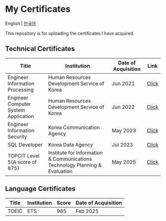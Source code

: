 # My Certificates

English | [한국어](README-ko.md)

This repository is for uploading the certificates I have acquired.

## Technical Certificates

| Title                                | Institution                                                                 | Date of Acquisition | Link                                         |
| ------------------------------------ | --------------------------------------------------------------------------- | ------------------- | -------------------------------------------- |
| Engineer Information Processing      | Human Resources Development Service of Korea                                | Jun 2021            | [Click](<certificates/정보처리기사(en).png>) |
| Engineer Computer System Application | Human Resources Development Service of Korea                                | Jun 2022            | [Click](<certificates/정보처리기사(en).png>) |
| Engineer Information Security        | Korea Communication Agency                                                  | May 2023            | [Click](<certificates/정보보안기사(en).png>) |
| SQL Developer                        | Korea Data Agency                                                           | Jul 2023            | [Click](<certificates/SQLD(en).png>)         |
| TOPCIT Level 5(A score of 875)       | Institute for Information & Communications Technology Planning & Evaluation | May 2025            | [Click](<certificates/TOPCIT(en).png>)       |

## Language Certificates

| Title | Institution | Score | Date of Acquisition |
| ----- | ----------- | ----- | ------------------- |
| TOEIC | ETS         | 985   | Feb 2025            |

